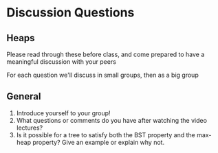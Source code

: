 # Discussion Questions

## Heaps

Please read through these before class, and come prepared to have a meaningful discussion with your peers

For each question we'll discuss in small groups, then as a big group

## General

1. Introduce yourself to your group!
1. What questions or comments do you have after watching the video lectures?
1. Is it possible for a tree to satisfy both the BST property and the max-heap property? Give an example or explain why not.